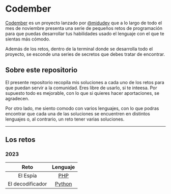 # Codember

[Codember](https://codember.dev/ "Codember") es un proyecto lanzado por [@midudev](https://midu.dev/ "midudev") que a lo largo de todo el mes de noviembre presenta una serie de pequeños retos de programación para que puedas desarrollar tus habilidades usado el lenguaje con el que te sientas más cómodo.

Además de los retos, dentro de la terminal donde se desarrolla todo el proyecto, se esconde una series de secretos que debes tratar de encontrar.

## Sobre este repositorio

El presente repositorio recopila mis soluciones a cada uno de los retos para que puedan servir a la comunidad. Eres libre de usarlo, si te inteesa. Por supuesto todo es mejorable, con lo que si quieres hacer aportaciones, se agradecen.

Por otro lado, me siento comodo con varios lenguajes, con  lo que podras encontrar que cada una de las soluciones se encuentren en distintos lenguajes o, al contrario, un reto tener varias soluciones.

---

## Los retos

### 2023


| Reto             | Lenguaje |
|:----------------:|:--------:|
| El Espía         |  [PHP](https://github.com/miguelex/codember/tree/main/2023/Reto%201)    | 
| El decodificador |  [Python](https://github.com/miguelex/codember/tree/main/2023/Reto%202)  | 





